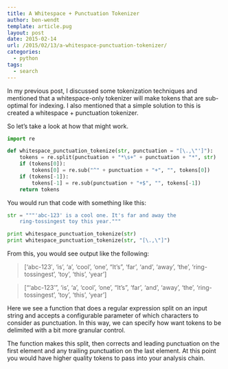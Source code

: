 ```yaml
---
title: A Whitespace + Punctuation Tokenizer
author: ben-wendt
template: article.pug
layout: post
date: 2015-02-14
url: /2015/02/13/a-whitespace-punctuation-tokenizer/
categories:
  - python
tags:
  - search
---
```

In my previous post, I discussed some tokenization techniques and mentioned that a whitespace-only tokenizer will make tokens that are sub-optimal for indexing. I also mentioned that a simple solution to this is created a whitespace + punctuation tokenizer.

<span class="more"></span>

So let&#8217;s take a look at how that might work.

```python
import re

def whitespace_punctuation_tokenize(str, punctuation = "[\.,\"']"):
	tokens = re.split(punctuation + "*\s+" + punctuation + "*", str)
	if (tokens[0]):
		tokens[0] = re.sub("^" + punctuation + "+", "", tokens[0])
	if (tokens[-1]):
		tokens[-1] = re.sub(punctuation + "+$", "", tokens[-1])
	return tokens
```

You would run that code with something like this:

```python
str = """'abc-123' is a cool one. It's far and away the
	ring-tossingest toy this year."""

print whitespace_punctuation_tokenize(str)
print whitespace_punctuation_tokenize(str, "[\.,\"]")
```

From this, you would see output like the following:

> [&#8216;abc-123&#8242;, &#8216;is&#8217;, &#8216;a&#8217;, &#8216;cool&#8217;, &#8216;one&#8217;, &#8220;It&#8217;s&#8221;, &#8216;far&#8217;, &#8216;and&#8217;, &#8216;away&#8217;, &#8216;the&#8217;, &#8216;ring-tossingest&#8217;, &#8216;toy&#8217;, &#8216;this&#8217;, &#8216;year&#8217;]
  
> [&#8220;&#8216;abc-123&#8242;&#8221;, &#8216;is&#8217;, &#8216;a&#8217;, &#8216;cool&#8217;, &#8216;one&#8217;, &#8220;It&#8217;s&#8221;, &#8216;far&#8217;, &#8216;and&#8217;, &#8216;away&#8217;, &#8216;the&#8217;, &#8216;ring-tossingest&#8217;, &#8216;toy&#8217;, &#8216;this&#8217;, &#8216;year&#8217;] 

Here we see a function that does a regular expression split on an input string and accepts a configurable parameter of which characters to consider as punctuation. In this way, we can specify how want tokens to be delimited with a bit more granular control.

The function makes this split, then corrects and leading punctuation on the first element and any trailing punctuation on the last element. At this point you would have higher quality tokens to pass into your analysis chain.

